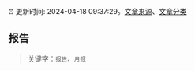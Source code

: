 :alarm_clock: 更新时间: 2024-04-18 09:37:29。[文章来源](/README.md)、[文章分类](/TAGS.md)

## 报告


> 关键字：`报告`、`月报`



